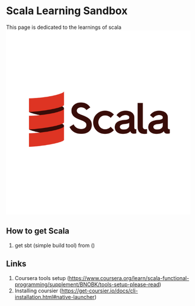 # Scala Learning Sandbox
[//]: # (Image References)
[scala]: ./Scala_Logo.png "Scala Logo"


This page is dedicated to the learnings of scala<br/>
![alt text][scala]<br/>
## How to get Scala
1. get sbt (simple build tool) from ()

## Links
1. Coursera tools setup (https://www.coursera.org/learn/scala-functional-programming/supplement/BNOBK/tools-setup-please-read)
2. Installing coursier (https://get-coursier.io/docs/cli-installation.html#native-launcher)